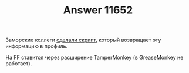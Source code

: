 ﻿---
title: "Answer 11652"
se.owner.user_id: 215103
se.owner.display_name: "HolyBlackCat"
se.owner.link: "https://ru.meta.stackoverflow.com/users/215103/holyblackcat"
se.answer_id: 11652
se.question_id: 11647
se.post_type: answer
se.is_accepted: True
---
<p>Заморские коллеги <a href="https://stackapps.com/questions/9074/legacyprofiles-bringing-back-the-old-profile-stats">сделали скрипт</a>, который возвращает эту информацию в профиль.</p>
<p>На FF ставится через расширение TamperMonkey (в GreaseMonkey не работает).</p>
